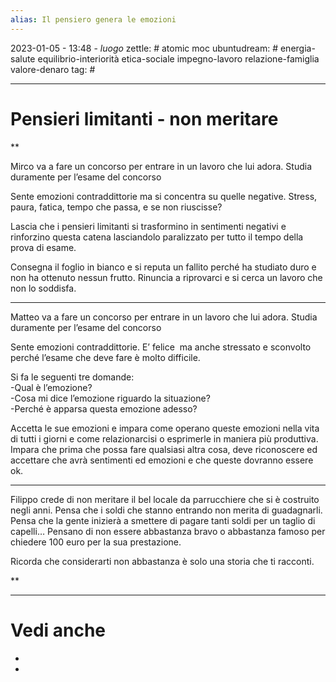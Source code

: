 ```yaml
---
alias: Il pensiero genera le emozioni
---
```

2023-01-05 - 13:48 - *luogo*
zettle: # atomic moc
ubuntudream: # energia-salute equilibrio-interiorità etica-sociale impegno-lavoro relazione-famiglia valore-denaro 
tag: #

---
# Pensieri limitanti - non meritare

**

Mirco va a fare un concorso per entrare in un lavoro che lui adora. Studia duramente per l’esame del concorso

Sente emozioni contraddittorie ma si concentra su quelle negative. Stress, paura, fatica, tempo che passa, e se non riuscisse?

Lascia che i pensieri limitanti si trasformino in sentimenti negativi e rinforzino questa catena lasciandolo paralizzato per tutto il tempo della prova di esame.

Consegna il foglio in bianco e si reputa un fallito perché ha studiato duro e non ha ottenuto nessun frutto. Rinuncia a riprovarci e si cerca un lavoro che non lo soddisfa.

  

---

Matteo va a fare un concorso per entrare in un lavoro che lui adora. Studia duramente per l’esame del concorso

Sente emozioni contraddittorie. E’ felice  ma anche stressato e sconvolto perché l’esame che deve fare è molto difficile.

Si fa le seguenti tre domande:  
-Qual è l’emozione?  
-Cosa mi dice l’emozione riguardo la situazione?  
-Perché è apparsa questa emozione adesso?

  
Accetta le sue emozioni e impara come operano queste emozioni nella vita di tutti i giorni e come relazionarcisi o esprimerle in maniera più produttiva. Impara che prima che possa fare qualsiasi altra cosa, deve riconoscere ed accettare che avrà sentimenti ed emozioni e che queste dovranno essere ok.

  

---

Filippo crede di non meritare il bel locale da parrucchiere che si è costruito negli anni. Pensa che i soldi che stanno entrando non merita di guadagnarli. Pensa che la gente inizierà a smettere di pagare tanti soldi per un taglio di capelli… Pensano di non essere abbastanza bravo o abbastanza famoso per chiedere 100 euro per la sua prestazione.

Ricorda che considerarti non abbastanza è solo una storia che ti racconti.

  
**



---
# Vedi anche
- 
- 